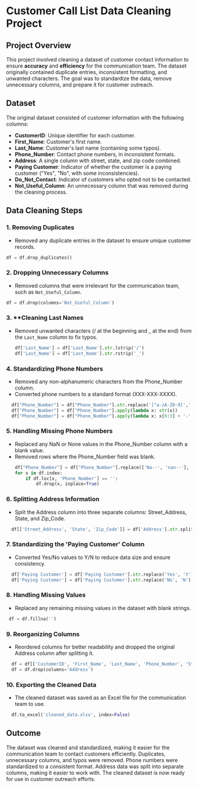 
# Customer Call List Data Cleaning Project

## Project Overview
This project involved cleaning a dataset of customer contact information to ensure **accuracy** and **efficiency** for the communication team. The dataset originally contained duplicate entries, inconsistent formatting, and unwanted characters. The goal was to standardize the data, remove unnecessary columns, and prepare it for customer outreach.

## Dataset
The original dataset consisted of customer information with the following columns:
- **CustomerID**: Unique identifier for each customer.
- **First_Name**: Customer's first name.
- **Last_Name**: Customer's last name (containing some typos).
- **Phone_Number**: Contact phone numbers, in inconsistent formats.
- **Address**: A single column with street, state, and zip code combined.
- **Paying Customer**: Indicator of whether the customer is a paying customer ("Yes", "No", with some inconsistencies).
- **Do_Not_Contact**: Indicator of customers who opted not to be contacted.
- **Not_Useful_Column**: An unnecessary column that was removed during the cleaning process.

## Data Cleaning Steps

### 1. **Removing Duplicates**
   - Removed any duplicate entries in the dataset to ensure unique customer records.
   ```python
   df = df.drop_duplicates()
```

### 2. **Dropping Unnecessary Columns**
   - Removed columns that were irrelevant for the communication team, such as `Not_Useful_Column`.
   ```python
   df = df.drop(columns='Not_Useful_Column')
```

### 3. **Cleaning Last Names
  - Removed unwanted characters (/ at the beginning and _ at the end) from the `Last_Name` column to fix typos.
    ```python
    df['Last_Name'] = df['Last_Name'].str.lstrip('/')
    df['Last_Name'] = df['Last_Name'].str.rstrip('_')
    ```

### 4. Standardizing Phone Numbers
  - Removed any non-alphanumeric characters from the Phone_Number column.
  - Converted phone numbers to a standard format (XXX-XXX-XXXX).
```python
  df["Phone_Number"] = df["Phone_Number"].str.replace('[^a-zA-Z0-9]','', regex=True)
  df["Phone_Number"] = df["Phone_Number"].apply(lambda x: str(x))
  df["Phone_Number"] = df["Phone_Number"].apply(lambda x: x[0:3] + '-' + x[3:6] + '-' + x[6:10])
```

### 5. Handling Missing Phone Numbers
  - Replaced any NaN or None values in the Phone_Number column with a blank value.
  - Removed rows where the Phone_Number field was blank.
    ```python
    df["Phone_Number"] = df["Phone_Number"].replace(['Na--', 'nan--'], '')
    for x in df.index:
        if df.loc[x, 'Phone_Number'] == '':
            df.drop(x, inplace=True)
    ```
   
### 6. Splitting Address Information
  - Split the Address column into three separate columns: Street_Address, State, and Zip_Code.
```python
  df[['Street_Address', 'State', 'Zip_Code']] = df['Address'].str.split(',', n=2, expand=True)
```

### 7. Standardizing the 'Paying Customer' Column
  - Converted Yes/No values to Y/N to reduce data size and ensure consistency.
```python
  df['Paying Customer'] = df['Paying Customer'].str.replace('Yes', 'Y')
  df['Paying Customer'] = df['Paying Customer'].str.replace('No', 'N')
```

### 8. Handling Missing Values
  - Replaced any remaining missing values in the dataset with blank strings.
 ```python
  df = df.fillna('')
 ```

### 9. Reorganizing Columns
  - Reordered columns for better readability and dropped the original Address column after splitting it.
```python
  df = df[['CustomerID', 'First_Name', 'Last_Name', 'Phone_Number', 'Street_Address', 'State', 'Zip_Code', 'Paying Customer', 'Do_Not_Contact']]
  df = df.drop(columns='Address')
```

### 10. Exporting the Cleaned Data
  - The cleaned dataset was saved as an Excel file for the communication team to use.
```python
  df.to_excel('cleaned_data.xlsx', index=False)
```

## Outcome

The dataset was cleaned and standardized, making it easier for the communication team to contact customers efficiently.
Duplicates, unnecessary columns, and typos were removed.
Phone numbers were standardized to a consistent format.
Address data was split into separate columns, making it easier to work with.
The cleaned dataset is now ready for use in customer outreach efforts.
